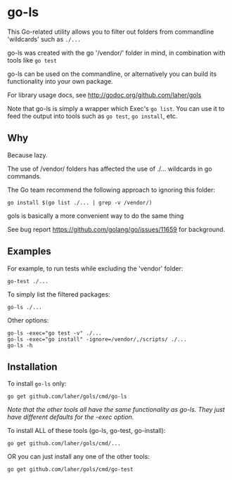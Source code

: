 go-ls
=====

This Go-related utility allows you to filter out folders from commandline 'wildcards' such as `./...`

go-ls was created with the go '/vendor/' folder in mind, in combination with tools like `go test`

go-ls can be used on the commandline, or alternatively you can build its functionality into your own package. 

For library usage docs, see http://godoc.org/github.com/laher/gols

Note that go-ls is simply a wrapper which Exec's `go list`. You can use it to feed the output into tools such as `go test`, `go install`, etc.


Why
---

Because lazy.

The use of /vendor/ folders has affected the use of ./... wildcards in go commands.

The Go team recommend the following approach to ignoring this folder:

	go install $(go list ./... | grep -v /vendor/)

gols is basically a more convenient way to do the same thing

See bug report https://github.com/golang/go/issues/11659 for background.


Examples
--------

For example, to run tests while excluding the 'vendor' folder:

	go-test ./...

To simply list the filtered packages:

	go-ls ./...

Other options:

	go-ls -exec="go test -v" ./...
	go-ls -exec="go install" -ignore=/vendor/,/scripts/ ./...
	go-ls -h


Installation
------------

To install `go-ls` only:

	go get github.com/laher/gols/cmd/go-ls

*Note that the other tools all have the same functionality as go-ls. They just have different defaults for the -exec option.*

To install ALL of these tools (go-ls, go-test, go-install):

	go get github.com/laher/gols/cmd/...

OR you can just install any one of the other tools:

	go get github.com/laher/gols/cmd/go-test

